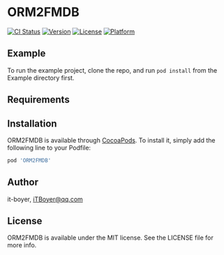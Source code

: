 # ORM2FMDB

[![CI Status](https://img.shields.io/travis/it-boyer/ORM2FMDB.svg?style=flat)](https://travis-ci.org/it-boyer/ORM2FMDB)
[![Version](https://img.shields.io/cocoapods/v/ORM2FMDB.svg?style=flat)](https://cocoapods.org/pods/ORM2FMDB)
[![License](https://img.shields.io/cocoapods/l/ORM2FMDB.svg?style=flat)](https://cocoapods.org/pods/ORM2FMDB)
[![Platform](https://img.shields.io/cocoapods/p/ORM2FMDB.svg?style=flat)](https://cocoapods.org/pods/ORM2FMDB)

## Example

To run the example project, clone the repo, and run `pod install` from the Example directory first.

## Requirements

## Installation

ORM2FMDB is available through [CocoaPods](https://cocoapods.org). To install
it, simply add the following line to your Podfile:

```ruby
pod 'ORM2FMDB'
```

## Author

it-boyer, iTBoyer@qq.com

## License

ORM2FMDB is available under the MIT license. See the LICENSE file for more info.
